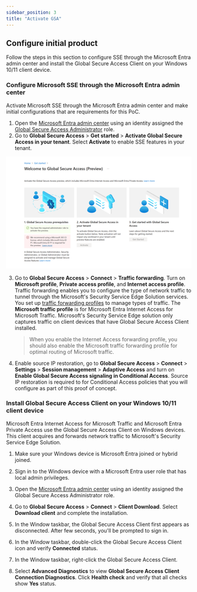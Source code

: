 ```yaml
---
sidebar_position: 3
title: "Activate GSA"
---
```


## Configure initial product

Follow the steps in this section to configure SSE through the Microsoft Entra admin center and install the Global Secure Access Client on your Windows 10/11 client device.

### Configure Microsoft SSE through the Microsoft Entra admin center

Activate Microsoft SSE through the Microsoft Entra admin center and make initial configurations that are requirements for this PoC.

1. Open the [Microsoft Entra admin center](https://entra.microsoft.com) using an identity assigned the [Global Secure Access Administrator](https://learn.microsoft.com/entra/identity/role-based-access-control/permissions-reference#global-secure-access-administrator) role.
2. Go to **Global Secure Access** > **Get started** > **Activate Global Secure Access in your tenant**. Select **Activate** to enable SSE features in your tenant.

![alt text](../img/ActivateGSA.png)

3. Go to **Global Secure Access** > **Connect** > **Traffic forwarding**. Turn on **Microsoft profile**, **Private access profile**, and **Internet access profile**.
Traffic forwarding enables you to configure the type of network traffic to tunnel through the Microsoft's Security Service Edge Solution services. You set up [traffic forwarding profiles](https://learn.microsoft.com/entra/global-secure-access/concept-traffic-forwarding) to manage types of traffic. The **Microsoft traffic profile** is for Microsoft Entra Internet Access for Microsoft Traffic. Microsoft's Security Service Edge solution only captures traffic on client devices that have Global Secure Access Client installed.

   > When you enable the Internet Access forwarding profile, you should also enable the Microsoft traffic forwarding profile for optimal routing of Microsoft traffic.


4. Enable source IP restoration, go to **Global Secure Access** > **Connect** > **Settings** > **Session management** > **Adaptive Access** and turn on **Enable Global Secure Access signaling in Conditional Access**. Source IP restoration is required to for Conditional Access policies that you will configure as part of this proof of concept.

### Install Global Secure Access Client on your Windows 10/11 client device

Microsoft Entra Internet Access for Microsoft Traffic and Microsoft Entra Private Access use the Global Secure Access Client on Windows devices. This client acquires and forwards network traffic to Microsoft's Security Service Edge Solution.

1. Make sure your Windows device is Microsoft Entra joined or hybrid joined.
2. Sign in to the Windows device with a Microsoft Entra user role that has local admin privileges.
3. Open the [Microsoft Entra admin center](https://entra.microsoft.com) using an identity assigned the Global Secure Access Administrator role.
4. Go to **Global Secure Access** > **Connect** > **Client Download**. Select **Download client** and complete the installation.

 
5. In the Window taskbar, the Global Secure Access Client first appears as disconnected. After few seconds, you'll be prompted to sign in.

6. In the Window taskbar, double-click the Global Secure Access Client icon and verify **Connected** status.

7. In the Window taskbar, right-click the Global Secure Access Client.

8. Select **Advanced Diagnostics** to view **Global Secure Access Client Connection Diagnostics**. Click **Health check** and verify that all checks show **Yes** status.
